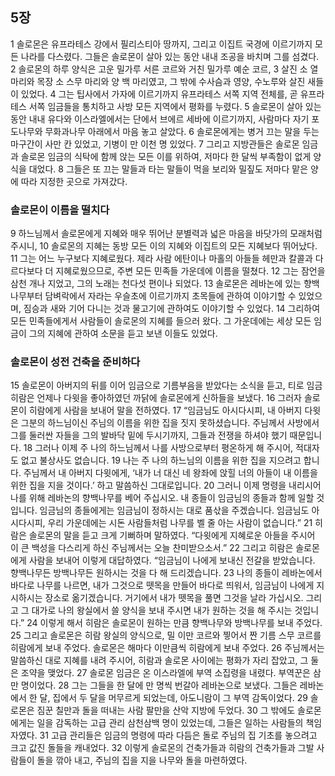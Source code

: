 ## 5장
1 솔로몬은 유프라테스 강에서 필리스티아 땅까지, 그리고 이집트 국경에 이르기까지 모든 나라를 다스렸다. 그들은 솔로몬이 살아 있는 동안 내내 조공을 바치며 그를 섬겼다.
2 솔로몬의 하루 양식은 고운 밀가루 서른 코르와 거친 밀가루 예순 코르,
3 살진 소 열 마리와 목장 소 스무 마리와 양 백 마리였고, 그 밖에 수사슴과 영양, 수노루와 살진 새들이 있었다.
4 그는 팁사에서 가자에 이르기까지 유프라테스 서쪽 지역 전체를, 곧 유프라테스 서쪽 임금들을 통치하고 사방 모든 지역에서 평화를 누렸다.
5 솔로몬이 살아 있는 동안 내내 유다와 이스라엘에서는 단에서 브에르 세바에 이르기까지, 사람마다 자기 포도나무와 무화과나무 아래에서 마음 놓고 살았다.
6 솔로몬에게는 병거 끄는 말을 두는 마구간이 사만 칸 있었고, 기병이 만 이천 명 있었다.
7 그리고 지방관들은 솔로몬 임금과 솔로몬 임금의 식탁에 함께 앉는 모든 이를 위하여, 저마다 한 달씩 부족함이 없게 양식을 대었다.
8 그들은 또 끄는 말들과 타는 말들이 먹을 보리와 밀짚도 저마다 맡은 양에 따라 지정한 곳으로 가져갔다.
### 솔로몬이 이름을 떨치다
9 하느님께서 솔로몬에게 지혜와 매우 뛰어난 분별력과 넓은 마음을 바닷가의 모래처럼 주시니,
10 솔로몬의 지혜는 동방 모든 이의 지혜와 이집트의 모든 지혜보다 뛰어났다.
11 그는 어느 누구보다 지혜로웠다. 제라 사람 에탄이나 마홀의 아들들 헤만과 칼콜과 다르다보다 더 지혜로웠으므로, 주변 모든 민족들 가운데에 이름을 떨쳤다.
12 그는 잠언을 삼천 개나 지었고, 그의 노래는 천다섯 편이나 되었다.
13 솔로몬은 레바논에 있는 향백나무부터 담벼락에서 자라는 우슬초에 이르기까지 초목들에 관하여 이야기할 수 있었으며, 짐승과 새와 기어 다니는 것과 물고기에 관하여도 이야기할 수 있었다.
14 그리하여 모든 민족들에게서 사람들이 솔로몬의 지혜를 들으러 왔다. 그 가운데에는 세상 모든 임금이 그의 지혜에 관하여 소문을 듣고 보낸 이들도 있었다.
### 솔로몬이 성전 건축을 준비하다
15 솔로몬이 아버지의 뒤를 이어 임금으로 기름부음을 받았다는 소식을 듣고, 티로 임금 히람은 언제나 다윗을 좋아하였던 까닭에 솔로몬에게 신하들을 보냈다.
16 그러자 솔로몬이 히람에게 사람을 보내어 말을 전하였다.
17 “임금님도 아시다시피, 내 아버지 다윗은 그분의 하느님이신 주님의 이름을 위한 집을 짓지 못하셨습니다. 주님께서 사방에서 그를 둘러싼 자들을 그의 발바닥 밑에 두시기까지, 그들과 전쟁을 하셔야 했기 때문입니다.
18 그러나 이제 주 나의 하느님께서 나를 사방으로부터 평온하게 해 주시어, 적대자도 없고 불상사도 없습니다.
19 나는 주 나의 하느님의 이름을 위한 집을 지으려고 합니다. 주님께서 내 아버지 다윗에게, ‘내가 너 대신 네 왕좌에 앉힐 너의 아들이 내 이름을 위한 집을 지을 것이다.’ 하고 말씀하신 그대로입니다.
20 그러니 이제 명령을 내리시어 나를 위해 레바논의 향백나무를 베어 주십시오. 내 종들이 임금님의 종들과 함께 일할 것입니다. 임금님의 종들에게는 임금님이 정하시는 대로 품삯을 주겠습니다. 임금님도 아시다시피, 우리 가운데에는 시돈 사람들처럼 나무를 벨 줄 아는 사람이 없습니다.”
21 히람은 솔로몬의 말을 듣고 크게 기뻐하며 말하였다. “다윗에게 지혜로운 아들을 주시어 이 큰 백성을 다스리게 하신 주님께서는 오늘 찬미받으소서.”
22 그리고 히람은 솔로몬에게 사람을 보내어 이렇게 대답하였다. “임금님이 나에게 보내신 전갈을 받았습니다. 향백나무든 방백나무든 원하시는 것을 다 해 드리겠습니다.
23 나의 종들이 레바논에서 바다로 나무를 나르면, 내가 그것으로 뗏목을 만들어 바다로 띄워서, 임금님이 나에게 지시하시는 장소로 옮기겠습니다. 거기에서 내가 뗏목을 풀면 그것을 날라 가십시오. 그리고 그 대가로 나의 왕실에서 쓸 양식을 보내 주시면 내가 원하는 것을 해 주시는 것입니다.”
24 이렇게 해서 히람은 솔로몬이 원하는 만큼 향백나무와 방백나무를 보내 주었다.
25 그리고 솔로몬은 히람 왕실의 양식으로, 밀 이만 코르와 찧어서 짠 기름 스무 코르를 히람에게 보내 주었다. 솔로몬은 해마다 이만큼씩 히람에게 보내 주었다.
26 주님께서는 말씀하신 대로 지혜를 내려 주시어, 히람과 솔로몬 사이에는 평화가 자리 잡았고, 그 둘은 조약을 맺었다.
27 솔로몬 임금은 온 이스라엘에 부역 소집령을 내렸다. 부역꾼은 삼만 명이었다.
28 그는 그들을 한 달에 만 명씩 번갈아 레바논으로 보냈다. 그들은 레바논에서 한 달, 집에서 두 달을 머무르게 되었는데, 아도니람이 그 부역 감독이었다.
29 솔로몬은 짐꾼 칠만과 돌을 떠내는 사람 팔만을 산악 지방에 두었다.
30 그 밖에도 솔로몬에게는 일을 감독하는 고급 관리 삼천삼백 명이 있었는데, 그들은 일하는 사람들의 책임자였다.
31 고급 관리들은 임금의 명령에 따라 다듬은 돌로 주님의 집 기초를 놓으려고 크고 값진 돌들을 캐내었다.
32 이렇게 솔로몬의 건축가들과 히람의 건축가들과 그발 사람들이 돌을 깎아 내고, 주님의 집을 지을 나무와 돌을 마련하였다.
